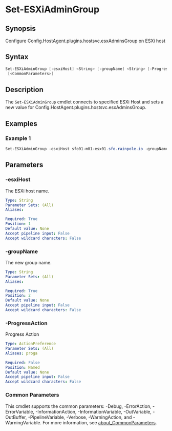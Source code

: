 # Set-ESXiAdminGroup

## Synopsis

Configure Config.HostAgent.plugins.hostsvc.esxAdminsGroup on ESXi host

## Syntax

```powershell
Set-ESXiAdminGroup [-esxiHost] <String> [-groupName] <String> [-ProgressAction <ActionPreference>]
 [<CommonParameters>]
```

## Description

The `Set-ESXiAdminGroup` cmdlet connects to specified ESXi Host and sets a new value for Config.HostAgent.plugins.hostsvc.esxAdminsGroup.

## Examples

### Example 1

```powershell
Set-ESXiAdminGroup -esxiHost sfo01-m01-esx01.sfo.rainpole.io -groupName ug-esxi-admins
```

## Parameters

### -esxiHost

The ESXi host name.

```yaml
Type: String
Parameter Sets: (All)
Aliases:

Required: True
Position: 1
Default value: None
Accept pipeline input: False
Accept wildcard characters: False
```

### -groupName

The new group name.

```yaml
Type: String
Parameter Sets: (All)
Aliases:

Required: True
Position: 2
Default value: None
Accept pipeline input: False
Accept wildcard characters: False
```

### -ProgressAction

Progress Action

```yaml
Type: ActionPreference
Parameter Sets: (All)
Aliases: proga

Required: False
Position: Named
Default value: None
Accept pipeline input: False
Accept wildcard characters: False
```

### Common Parameters

This cmdlet supports the common parameters: -Debug, -ErrorAction, -ErrorVariable, -InformationAction, -InformationVariable, -OutVariable, -OutBuffer, -PipelineVariable, -Verbose, -WarningAction, and -WarningVariable. For more information, see [about_CommonParameters](http://go.microsoft.com/fwlink/?LinkID=113216).
